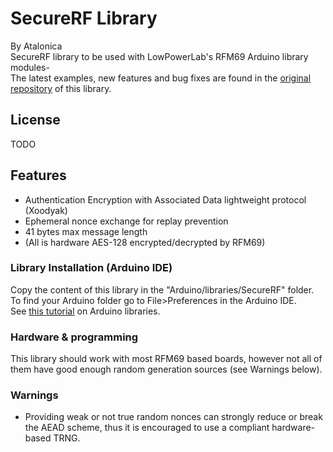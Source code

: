 # SecureRF Library

By Atalonica
<br/>
SecureRF library to be used with LowPowerLab's RFM69 Arduino library modules-
<br/>
The latest examples, new features and bug fixes are found in the [original repository](https://github.com/Atalonica/SecureRF) of this library.

## License
TODO

## Features
- Authentication Encryption with Associated Data lightweight protocol (Xoodyak)
- Ephemeral nonce exchange for replay prevention
- 41 bytes max message length
- (All is hardware AES-128 encrypted/decrypted by RFM69)

### Library Installation (Arduino IDE)
Copy the content of this library in the "Arduino/libraries/SecureRF" folder.
<br />
To find your Arduino folder go to File>Preferences in the Arduino IDE.
<br/>
See [this tutorial](https://www.arduino.cc/en/Guide/Libraries) on Arduino libraries.

### Hardware & programming
This library should work with most RFM69 based boards, however not all of them have good enough random generation sources (see Warnings below).

### Warnings
- Providing weak or not true random nonces can strongly reduce or break the AEAD scheme, thus it is encouraged to use a compliant hardware-based TRNG.
